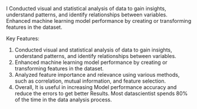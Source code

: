 I Conducted visual and statistical analysis of data to gain insights, understand patterns, and identify relationships between variables. Enhanced machine learning model performance by creating or transforming features in the dataset. 

Key Features: 
1) Conducted visual and statistical analysis of data to gain insights, understand patterns, and identify relationships between variables.
2) Enhanced machine learning model performance by creating or transforming features in the dataset.
3) Analyzed feature importance and relevance using various methods, such as correlation, mutual information, and feature selection.
4) Overall, It is useful in increasing Model performance accuracy and reduce the errors to get better Results. Most datascientist spends 80% of the time in the data
analysis process.
